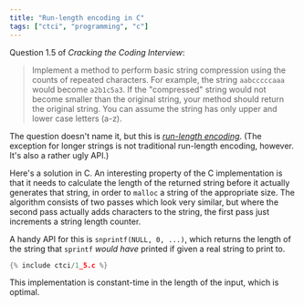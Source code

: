 ```yaml
---
title: "Run-length encoding in C"
tags: ["ctci", "programming", "c"]
---
```


Question 1.5 of _Cracking the Coding Interview_:

> Implement a method to perform basic string compression using the counts of repeated characters.
> For example, the string `aabcccccaaa` would become `a2b1c5a3`.
> If the "compressed" string would not become smaller than the original string,
> your method should return the original string.
> You can assume the string has only upper and lower case letters (a-z).

The question doesn't name it,
but this is [_run-length encoding_](https://en.wikipedia.org/wiki/Run-length_encoding).
(The exception for longer strings is not traditional run-length encoding, however.
It's also a rather ugly API.)

Here's a solution in C.
An interesting property of the C implementation
is that it needs to calculate the length of the returned string
before it actually generates that string,
in order to `malloc` a string of the appropriate size.
The algorithm consists of two passes which look very similar,
but where the second pass actually adds characters to the string,
the first pass just increments a string length counter.

A handy API for this is `snprintf(NULL, 0, ...)`,
which returns the length of the string that `sprintf` _would have_ printed
if given a real string to print to.

```c
{% include ctci/1_5.c %}
```

This implementation is constant-time in the length of the input,
which is optimal.